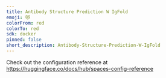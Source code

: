 ```yaml
---
title: Antibody Structure Prediction W IgFold
emoji: 😻
colorFrom: red
colorTo: red
sdk: docker
pinned: false
short_description: Antibody-Structure-Prediction-W-IgFold
---
```


Check out the configuration reference at https://huggingface.co/docs/hub/spaces-config-reference
